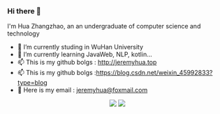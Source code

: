 ### Hi there 👋

I'm Hua Zhangzhao, an an undergraduate of computer science and technology

- 🔭 I’m currently studing in WuHan University
- 🌱 I’m currently learning JavaWeb, NLP, kotlin...
- 📫 This is my github bolgs  : http://jeremyhua.top
- 📫 This is my github bolgs  :https://blog.csdn.net/weixin_45992833?type=blog
- 💬 Here is my email : jeremyhua@foxmail.com

<p align = "center">
  <img src = "https://github-readme-stats.vercel.app/api?username=jeremyhua1931&count_private=true&repo=github-readme-stats&hide=prs">
  <img src="https://github-readme-stats.vercel.app/api/top-langs/?username=jeremyhua1931&layout=compact&repo=github-readme-stats")
</p>

<!--
**jeremyHua1931/jeremyhua1931** is a ✨ _special_ ✨ repository because its `README.md` (this file) appears on your GitHub profile.

Here are some ideas to get you started:

- 🔭 I’m currently working on ...
- 🌱 I’m currently learning ...
- 👯 I’m looking to collaborate on ...
- 🤔 I’m looking for help with ...
- 💬 Ask me about ...
- 📫 How to reach me: ...
- 😄 Pronouns: ...
- ⚡ Fun fact: ...
-->
